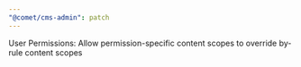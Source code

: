 ```yaml
---
"@comet/cms-admin": patch
---
```


User Permissions: Allow permission-specific content scopes to override by-rule content scopes
